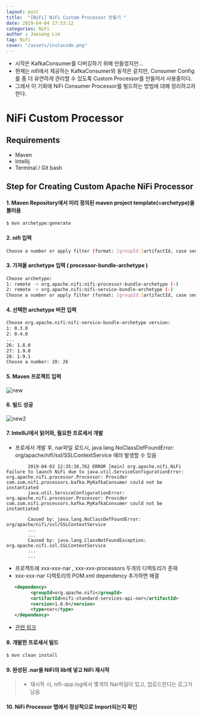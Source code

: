 ```yaml
---
layout: post
title:  "[NiFi] NiFi Custom Processor 만들기 "
date: 2019-04-04 17:53:12
categories: NiFi 
author : Jaesang Lim
tag: NiFi
cover: "/assets/instacode.png"
---
```


- 시작은 KafkaConsumer를 디버깅하기 위해 만들었지만...
- 현재는 nifi에서 제공하는 KafkaConsumer와 동작은 같지만, Consumer Config를 좀 더 유연하게 관리할 수 있도록 Custom Processor를 만들어서 사용중이다.
- 그래서 이 기회에 NiFi Consumer Processor를 빌드하는 방법에 대해 정리하고자 한다. 

# NiFi Custom Processor 

## Requirements
- Maven
- Intellij
- Terminal / Git bash 


## Step for Creating Custom Apache NiFi Processor
#### 1. Maven Repository에서 미리 정의된 maven project template(=archetype)을 불러옴
```bash
$ mvn archetype:generate
```

#### 2. nifi 입력
```bash
Choose a number or apply filter (format: [groupId:]artifactId, case sensitive contains): 1347: nifi
```

#### 3. 가져올 archetype 입력 ( processor-bundle-archetype )
```bash
Choose archetype:
1: remote -> org.apache.nifi:nifi-processor-bundle-archetype (-)
2: remote -> org.apache.nifi:nifi-service-bundle-archetype (-)
Choose a number or apply filter (format: [groupId:]artifactId, case sensitive contains): : 2
```

#### 4. 선택한 archetype 버전 입력 
```bash
Choose org.apache.nifi:nifi-service-bundle-archetype version:
1: 0.3.0
2: 0.4.0
...
26: 1.8.0
27: 1.9.0
28: 1.9.1
Choose a number: 28: 26
```

#### 5. Maven 프로젝트 입력
![new](https://user-images.githubusercontent.com/12586821/55542993-22179500-5703-11e9-8ee7-23e8a88be1c0.PNG)

#### 6. 빌드 성공 
![new2](https://user-images.githubusercontent.com/12586821/55542995-22179500-5703-11e9-87bc-9c859023ca07.PNG)

#### 7. IntelliJ에서 읽어와, 필요한 프로세서 개발 
   - 프로세서 개발 후, nar파일 로드시, java.lang.NoClassDefFoundError: org/apache/nifi/ssl/SSLContextService 에러 발생할 수 있음

  ```text
          2019-04-03 12:35:38,762 ERROR [main] org.apache.nifi.NiFi Failure to launch NiFi due to java.util.ServiceConfigurationError: org.apache.nifi.processor.Processor: Provider com.zum.nifi.processors.kafka.MyKafkaConsumer could not be instantiated
          java.util.ServiceConfigurationError: org.apache.nifi.processor.Processor: Provider com.zum.nifi.processors.kafka.MyKafkaConsumer could not be instantiated
  
          Caused by: java.lang.NoClassDefFoundError: org/apache/nifi/ssl/SSLContextService
          ...
          ...
          Caused by: java.lang.ClassNotFoundException: org.apache.nifi.ssl.SSLContextService
          ...
          ...
  ```
   
   - 프로젝트에 xxx-xxx-nar , xxx-xxx-processors 두개의 디렉토리가 존재
   - xxx-xxx-nar 디렉토리의 POM.xml dependency 추가하면 해결
   
   ```xml
      <dependency>
            <groupId>org.apache.nifi</groupId>
            <artifactId>nifi-standard-services-api-nar</artifactId>
            <version>1.8.0</version>
            <type>nar</type>
      </dependency>
   ```
    
   - [관련 링크](https://cwiki.apache.org/confluence/display/NIFI/Maven+Projects+for+Extensions#MavenProjectsforExtensions-LinkingProcessorsandControllerServices)
    
#### 8. 개발한 프로세서 빌드 
```bash
$ mvn clean install
```


#### 9. 완성된 .nar을 NiFi의 lib에 넣고 NiFi 재시작
> - 재시작 시, nifi-app.log에서 몇개의 Nar파일이 있고, 업로드한다는 로그가 남음

#### 10. NiFi Processor 탭에서 정상적으로 Import되는지 확인
